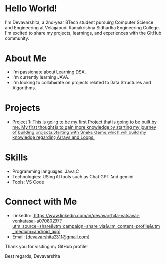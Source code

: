 # Hello World!
I'm Devavarshita, a 2nd-year BTech student pursuing Computer Science and Engineering at Velagapudi Ramakrishna Sidhartha Engineering College. I'm excited to share my projects, learnings, and experiences with the GitHub community.

# About Me
- I'm passionate about Learning DSA.
- I'm currently learning JAVA.
- I'm looking to collaborate on projects related to Data Structures and Algorithms.

# Projects
- [Project 1: This is going to be my first Project that is going to be built by me. My first thought is to gain more knowledge by starting my journey of building projects.Starting with Snake Game,which will build my knowledge regarding Arrays and Loops.](https://github.com/Devavarshita123/Snake-Game-using-DSA-in-java.git)


# Skills
- Programming languages: Java,C
- Technologies: USing AI tools such as Chat GPT And gemini
- Tools: VS Code 

# Connect with Me
- LinkedIn: [https://www.linkedin.com/in/devavarshita-vatsavai-venkatasai-a07080297?utm_source=share&utm_campaign=share_via&utm_content=profile&utm_medium=android_app]
- Email: [devavarshita2311@gmail.com]



Thank you for visiting my GitHub profile!

Best regards,
Devavarshita
